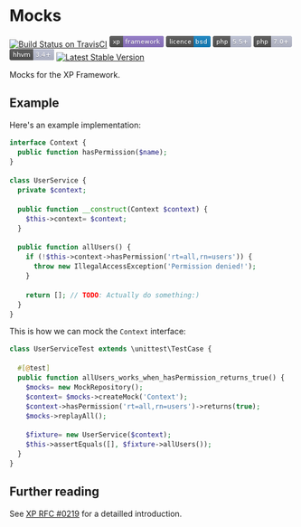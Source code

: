 Mocks
=====

[![Build Status on TravisCI](https://secure.travis-ci.org/xp-framework/mocks.svg)](http://travis-ci.org/xp-framework/mocks)
[![XP Framework Module](https://raw.githubusercontent.com/xp-framework/web/master/static/xp-framework-badge.png)](https://github.com/xp-framework/core)
[![BSD Licence](https://raw.githubusercontent.com/xp-framework/web/master/static/licence-bsd.png)](https://github.com/xp-framework/core/blob/master/LICENCE.md)
[![Required PHP 5.5+](https://raw.githubusercontent.com/xp-framework/web/master/static/php-5_5plus.png)](http://php.net/)
[![Supports PHP 7.0+](https://raw.githubusercontent.com/xp-framework/web/master/static/php-7_0plus.png)](http://php.net/)
[![Supports HHVM 3.4+](https://raw.githubusercontent.com/xp-framework/web/master/static/hhvm-3_4plus.png)](http://hhvm.com/)
[![Latest Stable Version](https://poser.pugx.org/xp-framework/mocks/version.png)](https://packagist.org/packages/xp-framework/mocks)

Mocks for the XP Framework.

Example
-------
Here's an example implementation:

```php
interface Context {
  public function hasPermission($name);
}

class UserService {
  private $context;

  public function __construct(Context $context) {
    $this->context= $context;
  }

  public function allUsers() {
    if (!$this->context->hasPermission('rt=all,rn=users')) {
      throw new IllegalAccessException('Permission denied!');
    }

    return []; // TODO: Actually do something:)
  }
}
```

This is how we can mock the `Context` interface:

```php
class UserServiceTest extends \unittest\TestCase {

  #[@test]
  public function allUsers_works_when_hasPermission_returns_true() {
    $mocks= new MockRepository();
    $context= $mocks->createMock('Context');
    $context->hasPermission('rt=all,rn=users')->returns(true);
    $mocks->replayAll();

    $fixture= new UserService($context);
    $this->assertEquals([], $fixture->allUsers());
  }
}
```

Further reading
---------------

See [XP RFC #0219](https://github.com/xp-framework/rfc/issues/219) for a detailled introduction.